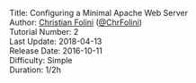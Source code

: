 Title: Configuring a Minimal Apache Web Server  
Author: <a href="mailto:christian.folini@netnea.com">Christian Folini</a> (<a href="https://twitter.com/ChrFolini">@ChrFolini</a>)  
Tutorial Number: 2  
Last Update: 2018-04-13  
Release Date: 2016-10-11  
Difficulty: Simple  
Duration: 1/2h  
